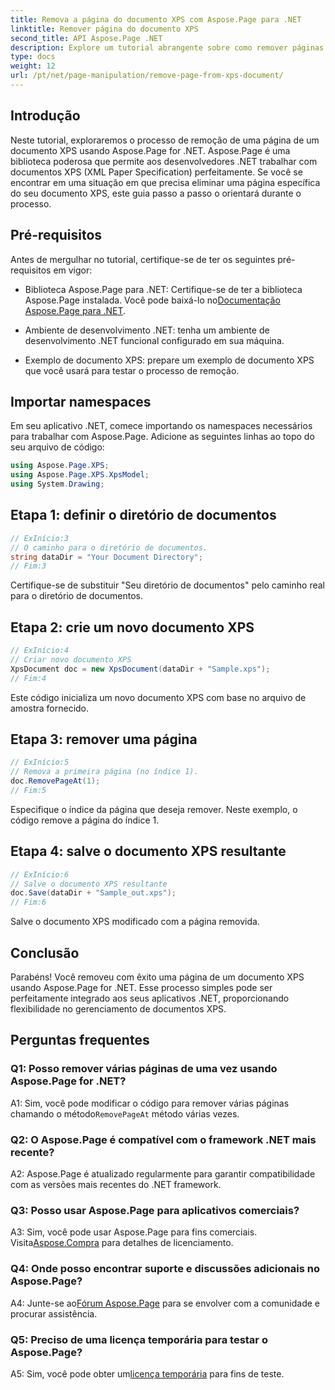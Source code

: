 ```yaml
---
title: Remova a página do documento XPS com Aspose.Page para .NET
linktitle: Remover página do documento XPS
second_title: API Aspose.Page .NET
description: Explore um tutorial abrangente sobre como remover páginas de documentos XPS usando Aspose.Page for .NET. Aprenda o processo passo a passo, os pré-requisitos e as perguntas frequentes para uma manipulação perfeita de documentos.
type: docs
weight: 12
url: /pt/net/page-manipulation/remove-page-from-xps-document/
---
```

## Introdução

Neste tutorial, exploraremos o processo de remoção de uma página de um documento XPS usando Aspose.Page for .NET. Aspose.Page é uma biblioteca poderosa que permite aos desenvolvedores .NET trabalhar com documentos XPS (XML Paper Specification) perfeitamente. Se você se encontrar em uma situação em que precisa eliminar uma página específica do seu documento XPS, este guia passo a passo o orientará durante o processo.

## Pré-requisitos

Antes de mergulhar no tutorial, certifique-se de ter os seguintes pré-requisitos em vigor:

-  Biblioteca Aspose.Page para .NET: Certifique-se de ter a biblioteca Aspose.Page instalada. Você pode baixá-lo no[Documentação Aspose.Page para .NET](https://reference.aspose.com/page/net/).

- Ambiente de desenvolvimento .NET: tenha um ambiente de desenvolvimento .NET funcional configurado em sua máquina.

- Exemplo de documento XPS: prepare um exemplo de documento XPS que você usará para testar o processo de remoção.

## Importar namespaces

Em seu aplicativo .NET, comece importando os namespaces necessários para trabalhar com Aspose.Page. Adicione as seguintes linhas ao topo do seu arquivo de código:

```csharp
using Aspose.Page.XPS;
using Aspose.Page.XPS.XpsModel;
using System.Drawing;
```

## Etapa 1: definir o diretório de documentos

```csharp
// ExInício:3
// O caminho para o diretório de documentos.
string dataDir = "Your Document Directory";
// Fim:3
```

Certifique-se de substituir "Seu diretório de documentos" pelo caminho real para o diretório de documentos.

## Etapa 2: crie um novo documento XPS

```csharp
// ExInício:4
// Criar novo documento XPS
XpsDocument doc = new XpsDocument(dataDir + "Sample.xps");
// Fim:4
```

Este código inicializa um novo documento XPS com base no arquivo de amostra fornecido.

## Etapa 3: remover uma página

```csharp
// ExInício:5
// Remova a primeira página (no índice 1).
doc.RemovePageAt(1);
// Fim:5
```

Especifique o índice da página que deseja remover. Neste exemplo, o código remove a página do índice 1.

## Etapa 4: salve o documento XPS resultante

```csharp
// ExInício:6
// Salve o documento XPS resultante
doc.Save(dataDir + "Sample_out.xps");
// Fim:6
```

Salve o documento XPS modificado com a página removida.

## Conclusão

Parabéns! Você removeu com êxito uma página de um documento XPS usando Aspose.Page for .NET. Esse processo simples pode ser perfeitamente integrado aos seus aplicativos .NET, proporcionando flexibilidade no gerenciamento de documentos XPS.

## Perguntas frequentes

### Q1: Posso remover várias páginas de uma vez usando Aspose.Page for .NET?

A1: Sim, você pode modificar o código para remover várias páginas chamando o método`RemovePageAt` método várias vezes.

### Q2: O Aspose.Page é compatível com o framework .NET mais recente?

A2: Aspose.Page é atualizado regularmente para garantir compatibilidade com as versões mais recentes do .NET framework.

### Q3: Posso usar Aspose.Page para aplicativos comerciais?

 A3: Sim, você pode usar Aspose.Page para fins comerciais. Visita[Aspose.Compra](https://purchase.aspose.com/buy) para detalhes de licenciamento.

### Q4: Onde posso encontrar suporte e discussões adicionais no Aspose.Page?

 A4: Junte-se ao[Fórum Aspose.Page](https://forum.aspose.com/c/page/39) para se envolver com a comunidade e procurar assistência.

### Q5: Preciso de uma licença temporária para testar o Aspose.Page?

 A5: Sim, você pode obter um[licença temporária](https://purchase.aspose.com/temporary-license/) para fins de teste.